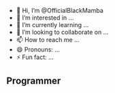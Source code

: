 - 👋 Hi, I’m @OfficialBlackMamba
- 👀 I’m interested in ...
- 🌱 I’m currently learning ...
- 💞️ I’m looking to collaborate on ...
- 📫 How to reach me ...
- 😄 Pronouns: ...
- ⚡ Fun fact: ...

## Programmer
<!---
OfficialBlackMamba/OfficialBlackMamba is a ✨ special ✨ repository because its `README.md` (this file) appears on your GitHub profile.
You can click the Preview link to take a look at your changes.
--->
